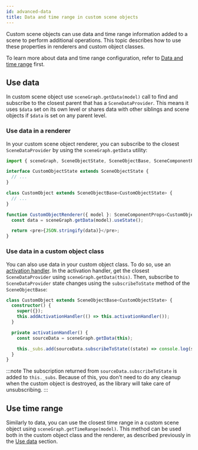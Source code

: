 ```yaml
---
id: advanced-data
title: Data and time range in custom scene objects
---
```


Custom scene objects can use data and time range information added to a scene to perform additional operations. This topic describes how to use these properties in renderers and custom object classes.

To learn more about data and time range configuration, refer to [Data and time range](./core-concepts#data-and-time-range) first.

## Use data

In custom scene object use `sceneGraph.getData(model)` call to find and subscribe to the closest parent that has a `SceneDataProvider`. This means it uses `$data` set on its own level or shares data with other siblings and scene objects if `$data` is set on any parent level.

### Use data in a renderer

In your custom scene object renderer, you can subscribe to the closest `SceneDataProvider` by using the `sceneGraph.getData` utility:

```ts
import { sceneGraph, SceneObjectState, SceneObjectBase, SceneComponentProps } from '@grafana/scenes';

interface CustomObjectState extends SceneObjectState {
  // ...
}

class CustomObject extends SceneObjectBase<CustomObjectState> {
  // ...
}

function CustomObjectRenderer({ model }: SceneComponentProps<CustomObject>) {
  const data = sceneGraph.getData(model).useState();

  return <pre>{JSON.stringify(data)}</pre>;
}
```

### Use data in a custom object class

You can also use data in your custom object class. To do so, use an [activation handler](./advanced-activation-handlers.md). In the activation handler, get the closest `SceneDataProvider` using `sceneGraph.getData(this)`. Then, subscribe to `SceneDataProvider` state changes using the `subscribeToState` method of the `SceneObjectBase`:

```ts
class CustomObject extends SceneObjectBase<CustomObjectState> {
  constructor() {
    super({});
    this.addActivationHandler(() => this.activationHandler());
  }

  private activationHandler() {
    const sourceData = sceneGraph.getData(this);

    this._subs.add(sourceData.subscribeToState((state) => console.log(state)));
  }
}
```

:::note
The subscription returned from `sourceData.subscribeToState` is added to `this._subs`. Because of this, you don't need to do any cleanup when the custom object is destroyed, as the library will take care of unsubscribing.
:::

## Use time range

Similarly to data, you can use the closest time range in a custom scene object using `sceneGraph.getTimeRange(model)`. This method can be used both in the custom object class and the renderer, as described previously in the [Use data](#use-data) section.
